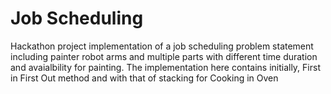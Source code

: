 # Job Scheduling
Hackathon project implementation of a job scheduling problem statement including painter robot arms and multiple parts with different time duration and avaialbility for painting.
The implementation here contains initially, First in First Out method and with that of stacking for Cooking in Oven
